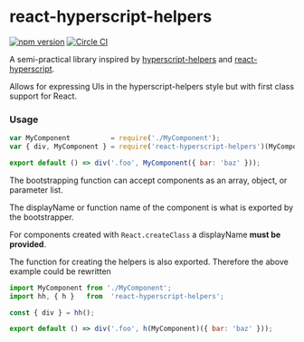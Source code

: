 # react-hyperscript-helpers
[![npm version](https://badge.fury.io/js/react-hyperscript-helpers.svg)](https://badge.fury.io/js/react-hyperscript-helpers) [![Circle CI](https://circleci.com/gh/Jador/react-hyperscript-helpers/tree/master.svg?style=svg)](https://circleci.com/gh/Jador/react-hyperscript-helpers/tree/master) 

A semi-practical library inspired by [hyperscript-helpers](https://github.com/ohanhi/hyperscript-helpers) and [react-hyperscript](https://github.com/mlmorg/react-hyperscript).

Allows for expressing UIs in the hyperscript-helpers style but with first class support for React.

### Usage
```javascript
var MyComponent          = require('./MyComponent');
var { div, MyComponent } = require('react-hyperscript-helpers')(MyComponent);

export default () => div('.foo', MyComponent({ bar: 'baz' }));
```

The bootstrapping function can accept components as an array, object, or parameter list.

The displayName or function name of the component is what is exported by the bootstrapper.

For components created with `React.createClass` a displayName **must be provided**.

The function for creating the helpers is also exported. Therefore the above example could be rewritten
```javascript
import MyComponent from './MyComponent';
import hh, { h }   from  'react-hyperscript-helpers';

const { div } = hh();

export default () => div('.foo', h(MyComponent)({ bar: 'baz' }));
```
